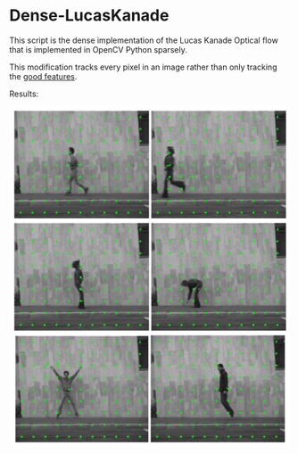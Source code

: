# Dense-LucasKanade
This script is the dense implementation of the Lucas Kanade Optical flow that is implemented in OpenCV Python sparsely.

This modification tracks every pixel in an image rather than only tracking the [good features](https://docs.opencv.org/3.0-beta/doc/py_tutorials/py_feature2d/py_shi_tomasi/py_shi_tomasi.html). 

Results:

![Screenshot](results.png)
